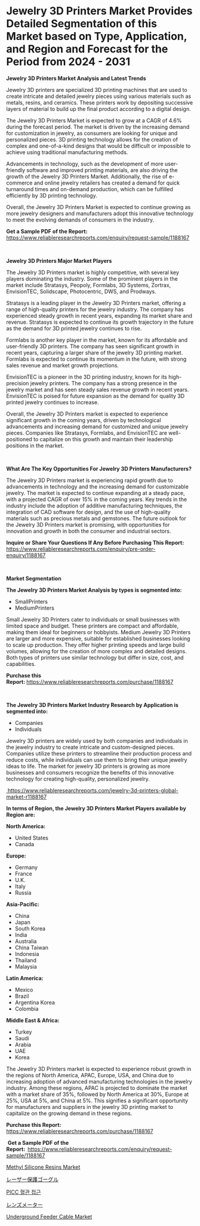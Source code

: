 <p><h1>Jewelry 3D Printers Market Provides Detailed Segmentation of this Market based on Type, Application, and Region and Forecast for the Period from 2024 - 2031</h1></p><p><strong>Jewelry 3D Printers Market Analysis and Latest Trends</strong></p>
<p><p>Jewelry 3D printers are specialized 3D printing machines that are used to create intricate and detailed jewelry pieces using various materials such as metals, resins, and ceramics. These printers work by depositing successive layers of material to build up the final product according to a digital design.</p><p>The Jewelry 3D Printers Market is expected to grow at a CAGR of 4.6% during the forecast period. The market is driven by the increasing demand for customization in jewelry, as consumers are looking for unique and personalized pieces. 3D printing technology allows for the creation of complex and one-of-a-kind designs that would be difficult or impossible to achieve using traditional manufacturing methods.</p><p>Advancements in technology, such as the development of more user-friendly software and improved printing materials, are also driving the growth of the Jewelry 3D Printers Market. Additionally, the rise of e-commerce and online jewelry retailers has created a demand for quick turnaround times and on-demand production, which can be fulfilled efficiently by 3D printing technology.</p><p>Overall, the Jewelry 3D Printers Market is expected to continue growing as more jewelry designers and manufacturers adopt this innovative technology to meet the evolving demands of consumers in the industry.</p></p>
<p><strong>Get a Sample PDF of the Report:&nbsp;</strong> <a href="https://www.reliableresearchreports.com/enquiry/request-sample/1188167">https://www.reliableresearchreports.com/enquiry/request-sample/1188167</a></p>
<p>&nbsp;</p>
<p><strong>Jewelry 3D Printers Major Market Players</strong></p>
<p><p>The Jewelry 3D Printers market is highly competitive, with several key players dominating the industry. Some of the prominent players in the market include Stratasys, Peopoly, Formlabs, 3D Systems, Zortrax, EnvisionTEC, Solidscape, Photocentric, DWS, and Prodways.</p><p>Stratasys is a leading player in the Jewelry 3D Printers market, offering a range of high-quality printers for the jewelry industry. The company has experienced steady growth in recent years, expanding its market share and revenue. Stratasys is expected to continue its growth trajectory in the future as the demand for 3D printed jewelry continues to rise.</p><p>Formlabs is another key player in the market, known for its affordable and user-friendly 3D printers. The company has seen significant growth in recent years, capturing a larger share of the jewelry 3D printing market. Formlabs is expected to continue its momentum in the future, with strong sales revenue and market growth projections.</p><p>EnvisionTEC is a pioneer in the 3D printing industry, known for its high-precision jewelry printers. The company has a strong presence in the jewelry market and has seen steady sales revenue growth in recent years. EnvisionTEC is poised for future expansion as the demand for quality 3D printed jewelry continues to increase.</p><p>Overall, the Jewelry 3D Printers market is expected to experience significant growth in the coming years, driven by technological advancements and increasing demand for customized and unique jewelry pieces. Companies like Stratasys, Formlabs, and EnvisionTEC are well-positioned to capitalize on this growth and maintain their leadership positions in the market.</p></p>
<p>&nbsp;</p>
<p><strong>What Are The Key Opportunities For Jewelry 3D Printers Manufacturers?</strong></p>
<p><p>The Jewelry 3D Printers market is experiencing rapid growth due to advancements in technology and the increasing demand for customizable jewelry. The market is expected to continue expanding at a steady pace, with a projected CAGR of over 15% in the coming years. Key trends in the industry include the adoption of additive manufacturing techniques, the integration of CAD software for design, and the use of high-quality materials such as precious metals and gemstones. The future outlook for the Jewelry 3D Printers market is promising, with opportunities for innovation and growth in both the consumer and industrial sectors.</p></p>
<p><strong>Inquire or Share Your Questions If Any Before Purchasing This Report:</strong> <a href="https://www.reliableresearchreports.com/enquiry/pre-order-enquiry/1188167">https://www.reliableresearchreports.com/enquiry/pre-order-enquiry/1188167</a></p>
<p>&nbsp;</p>
<p><strong>Market Segmentation</strong></p>
<p><strong>The Jewelry 3D Printers Market Analysis by types is segmented into:</strong></p>
<p><ul><li>SmallPrinters</li><li>MediumPrinters</li></ul></p>
<p><p>Small Jewelry 3D Printers cater to individuals or small businesses with limited space and budget. These printers are compact and affordable, making them ideal for beginners or hobbyists. Medium Jewelry 3D Printers are larger and more expensive, suitable for established businesses looking to scale up production. They offer higher printing speeds and large build volumes, allowing for the creation of more complex and detailed designs. Both types of printers use similar technology but differ in size, cost, and capabilities.</p></p>
<p><strong>Purchase this Report:&nbsp;</strong><a href="https://www.reliableresearchreports.com/purchase/1188167">https://www.reliableresearchreports.com/purchase/1188167</a></p>
<p>&nbsp;</p>
<p><strong>The Jewelry 3D Printers Market Industry Research by Application is segmented into:</strong></p>
<p><ul><li>Companies</li><li>Individuals</li></ul></p>
<p><p>Jewelry 3D printers are widely used by both companies and individuals in the jewelry industry to create intricate and custom-designed pieces. Companies utilize these printers to streamline their production process and reduce costs, while individuals can use them to bring their unique jewelry ideas to life. The market for jewelry 3D printers is growing as more businesses and consumers recognize the benefits of this innovative technology for creating high-quality, personalized jewelry.</p></p>
<p><a href="https://www.reliableresearchreports.com/jewelry-3d-printers-global-market-r1188167">&nbsp;https://www.reliableresearchreports.com/jewelry-3d-printers-global-market-r1188167</a></p>
<p><strong>In terms of Region, the Jewelry 3D Printers Market Players available by Region are:</strong></p>
<p>
    <p> <strong> North America: </strong>
        <ul>
            <li>United States</li>
            <li>Canada</li>
        </ul>
        </p> 
    <p> <strong> Europe: </strong>
        <ul>
            <li>Germany</li>
            <li>France</li>
            <li>U.K.</li>
            <li>Italy</li>
            <li>Russia</li>
        </ul>
        </p> 
    <p> <strong> Asia-Pacific: </strong>
        <ul>
            <li>China</li>
            <li>Japan</li>
            <li>South Korea</li>
            <li>India</li>
            <li>Australia</li>
            <li>China Taiwan</li>
            <li>Indonesia</li>
            <li>Thailand</li>
            <li>Malaysia</li>
        </ul>
        </p> 
    <p> <strong> Latin America: </strong>
        <ul>
            <li>Mexico</li>
            <li>Brazil</li>
            <li>Argentina Korea</li>
            <li>Colombia</li>
        </ul>
        </p> 
    <p> <strong> Middle East & Africa: </strong>
        <ul>
            <li>Turkey</li>
            <li>Saudi</li>
            <li>Arabia</li>
            <li>UAE</li>
            <li>Korea</li>
        </ul>
    </p>
    </p>
<p><p>The Jewelry 3D Printers market is expected to experience robust growth in the regions of North America, APAC, Europe, USA, and China due to increasing adoption of advanced manufacturing technologies in the jewelry industry. Among these regions, APAC is projected to dominate the market with a market share of 35%, followed by North America at 30%, Europe at 25%, USA at 5%, and China at 5%. This signifies a significant opportunity for manufacturers and suppliers in the jewelry 3D printing market to capitalize on the growing demand in these regions.</p></p>
<p><strong>Purchase this Report: </strong><a href="https://www.reliableresearchreports.com/purchase/1188167">https://www.reliableresearchreports.com/purchase/1188167</a></p>
<p>&nbsp;<strong>Get a Sample PDF of the Report:&nbsp;&nbsp;</strong><a href="https://www.reliableresearchreports.com/enquiry/request-sample/1188167">https://www.reliableresearchreports.com/enquiry/request-sample/1188167</a></p>
<p><strong></strong></p>
<p><p><a href="https://www.linkedin.com/pulse/methyl-silicone-resins-market-research-report-forecasted-period-ewd6f?trackingId=0kYyavz6UyDEtz0qaV5Vvw%3D%3D">Methyl Silicone Resins Market</a></p><p><a href="https://github.com/cbigkbh02719/Market-Research-Report-List-1/blob/main/691109935331.md">レーザー保護ゴーグル</a></p><p><a href="https://github.com/Penelolack456456/Market-Research-Report-List-1/blob/main/816111132416.md">PICC 혈관 접근</a></p><p><a href="https://github.com/ReganWisoky2023/Market-Research-Report-List-1/blob/main/174965935332.md">レンズメーター</a></p><p><a href="https://issuu.com/reportprime-2/docs/underground-feeder-cable-market-size-2030.pptx">Underground Feeder Cable Market</a></p></p>